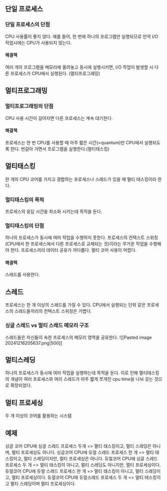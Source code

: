 ## 단일 프로세스
### 단일 프로세스의 단점
CPU 사용률이 좋지 않다.
예를 들어, 한 번에 하나의 프로그램만 실행되므로 만약 I/O 작업시에는 CPU가 사용되지 않는다.
#### 해결책
여러 개의 프로그램을 메모리에 올려놓고 동시에 실행시키면, I/O 작업이 발생할 시 다른 프로세스가 CPU에서 실행된다. (멀티프로그래밍)
## 멀티프로그래밍

### 멀티프로그래밍의 단점
CPU 사용 시간이 길어지면 다른 프로세스는 계속 대기한다.
#### 해결책
프로세스는 한 번 CPU를 사용할 때 아주 짧은 시간(=quantum)만 CPU에서 실행되도록 한다.
번갈아 가면서 프로그램을 실행한다.(멀티태스킹)
## 멀티태스킹
한 개의 CPU 코어를 가지고 경합하는 프로세스나 스레드가 있을 때 멀티 태스킹이라 한다.
### 멀티태스킹의 목적
프로세스의 응답 시간을 최소화 시키는데 목적을 둔다.
### 멀티태스킹의 단점
하나의 프로세스가 동시에 여러 작업을 수행하지 못한다.
프로세스의 컨텍스트 스위칭(CPU에서 한 프로세스에서 다른 프로세스로 교체되는 것)이라는 무거운 작업을 수행해야 한다.
프로세스끼리 데이터 공유가 까다롭다.
멀티 코어 사용이 어렵다.
#### 해결책
스레드를 사용한다.
## 스레드
프로세스는 한 개 이상의 스레드를 가질 수 있다.
CPU에서 실행되는 단위
같은 프로세스의 스레드들끼리의 컨텍스트 스위칭은 가볍다.
### 싱글 스레드 vs 멀티 스레드 메모리 구조
스레드들은 자신들이 속한 프로세스의 메모리 영역을 공유한다.
![[Pasted image 20241216205637.png|500]]
## 멀티스레딩
하나의 프로세스가 동시에 여러 작업을 실행하는데 목적을 둔다.
이로 인해 멀티태스킹의 개념이 여러 프로세스와 여러 스레드가 아주 짧게 쪼개진 cpu time을 나눠 갖는 것으로 확장되었다.
## 멀티 프로세싱
두 개 이상의 코어를 활용하는 시스템
## 예제
싱글 코어 CPU에 싱글 스레드 프로세스 두개
=> 멀티 태스킹이고, 멀티 스레딩은 아니며, 멀티 프로세싱도 아니다.
싱글코어 CPU에 듀얼 스레드 프로세스 한 개
=> 멀티 태스킹이고, 멀티 스레딩이지만, 멀티 프로세싱은 아니다.
듀얼코어 CPU에 싱글 스레드 프로세스 두 개
=> 멀티 태스킹이 아니고, 멀티 스레딩도 아니지만, 멀티 프로세싱이다.
듀얼코어 CPU에 듀얼 스레드 프로세스 한 개
=> 멀티 태스킹이 아니고, 멀티 스레딩이고, 멀티 프로세싱이다.
듀얼코어 CPU에 듀얼스레드 프로세스 두 개
=> 멀티 태스킹이고 멀티 스레딩이며 멀티 프로세싱이다.